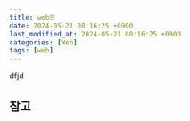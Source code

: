 ```yaml
---
title: web의
date: 2024-05-21 08:16:25 +0900
last_modified_at: 2024-05-21 08:16:25 +0900
categories: [Web]
tags: [web]
---
```


dfjd

##

###

## 참고
